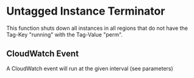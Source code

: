 # Untagged Instance Terminator

This function shuts down all instances in all regions that do not have the Tag-Key "running" with the Tag-Value "perm".

## CloudWatch Event
A CloudWatch event will run at the given interval (see parameters)

